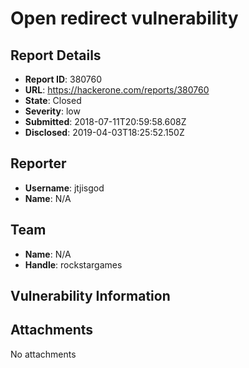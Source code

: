 # Open redirect vulnerability

## Report Details
- **Report ID**: 380760
- **URL**: https://hackerone.com/reports/380760
- **State**: Closed
- **Severity**: low
- **Submitted**: 2018-07-11T20:59:58.608Z
- **Disclosed**: 2019-04-03T18:25:52.150Z

## Reporter
- **Username**: jtjisgod
- **Name**: N/A

## Team
- **Name**: N/A
- **Handle**: rockstargames

## Vulnerability Information


## Attachments
No attachments
